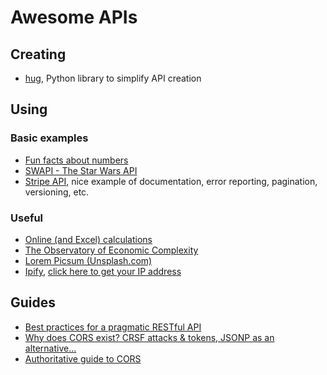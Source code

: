 # Awesome APIs

## Creating
- [hug](http://www.hug.rest/), Python library to simplify API creation

## Using
### Basic examples
- [Fun facts about numbers](http://numbersapi.com/)
- [SWAPI - The Star Wars API](https://swapi.co/)
- [Stripe API](https://stripe.com/docs/api), nice example of documentation, error reporting, pagination, versioning, etc.

### Useful
- [Online (and Excel) calculations](http://www.nematrian.com/)
- [The Observatory of Economic Complexity](https://atlas.media.mit.edu)
- [Lorem Picsum (Unsplash.com)](https://picsum.photos)
- [Ipify](https://www.ipify.org/), [click here to get your IP address](https://api.ipify.org/)


## Guides
- [Best practices for a pragmatic RESTful API](https://www.vinaysahni.com/best-practices-for-a-pragmatic-restful-api)
- [Why does CORS exist? CRSF attacks & tokens, JSONP as an alternative...](https://stackoverflow.com/questions/14681292/same-origin-policy-and-cors-cross-origin-resource-sharing/27294846#27294846)
- [Authoritative guide to CORS](https://www.moesif.com/blog/technical/cors/Authoritative-Guide-to-CORS-Cross-Origin-Resource-Sharing-for-REST-APIs/)
